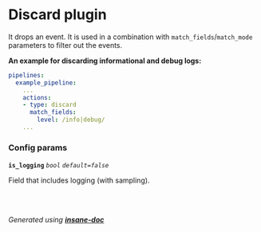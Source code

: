 # Discard plugin
It drops an event. It is used in a combination with `match_fields`/`match_mode` parameters to filter out the events.

**An example for discarding informational and debug logs:**
```yaml
pipelines:
  example_pipeline:
    ...
    actions:
    - type: discard
      match_fields:
        level: /info|debug/
    ...
```

### Config params
**`is_logging`** *`bool`* *`default=false`* 

Field that includes logging (with sampling).

<br>


<br>*Generated using [__insane-doc__](https://github.com/vitkovskii/insane-doc)*